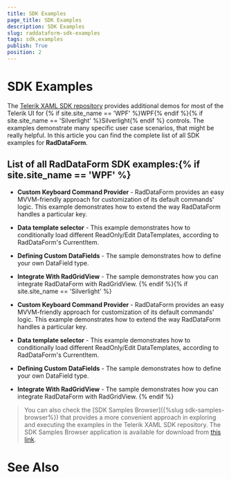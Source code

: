 ```yaml
---
title: SDK Examples
page_title: SDK Examples
description: SDK Examples
slug: raddataform-sdk-examples
tags: sdk,examples
publish: True
position: 2
---
```


# SDK Examples



The [Telerik XAML SDK repository](https://github.com/telerik/xaml-sdk/tree/master/) provides additional demos for most of the Telerik UI for {% if site.site_name == 'WPF' %}WPF{% endif %}{% if site.site_name == 'Silverlight' %}Silverlight{% endif %} controls. The examples demonstrate many specific user case scenarios, that might be really helpful. In this article you can find the complete list of all SDK examples for __RadDataForm__.
      

## List of all RadDataForm SDK examples:{% if site.site_name == 'WPF' %}

* __Custom Keyboard Command Provider__ -
                RadDataForm provides an easy MVVM-friendly approach for customization of its default commands' logic. This example demonstrates how to extend the way RadDataForm handles a particular key.
              

* __Data template selector__ - This example demonstrates how to conditionally load different ReadOnly/Edit DataTemplates, according to RadDataForm's CurrentItem.
              

* __Defining Custom DataFields__ -
                The sample demonstrates how to define your own DataField type.
              

* __Integrate With RadGridView__ -
                The sample demonstrates how you can integrate RadDataForm with RadGridView.
              {% endif %}{% if site.site_name == 'Silverlight' %}

* __Custom Keyboard Command Provider__ -
                RadDataForm provides an easy MVVM-friendly approach for customization of its default commands' logic. This example demonstrates how to extend the way RadDataForm handles a particular key.
              

* __Data template selector__ - This example demonstrates how to conditionally load different ReadOnly/Edit DataTemplates, according to RadDataForm's CurrentItem.
              

* __Defining Custom DataFields__ -
                The sample demonstrates how to define your own DataField type.
              

* __Integrate With RadGridView__ -
                The sample demonstrates how you can integrate RadDataForm with RadGridView.
              {% endif %}

>You can also check the [SDK Samples Browser]({%slug sdk-samples-browser%}) that provides a more convenient approach in exploring and executing the examples in the Telerik XAML SDK repository. The SDK Samples Browser application is available for download from [this link](http://demos.telerik.com/xaml-sdkbrowser/).
          

# See Also
